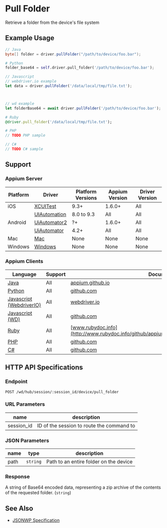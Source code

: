 # Pull Folder

Retrieve a folder from the device's file system
## Example Usage

```java
// Java
byte[] folder = driver.pullFolder("/path/to/device/foo.bar");

```

```python
# Python
folder_base64 = self.driver.pull_folder('/path/to/device/foo.bar');

```

```javascript
// Javascript
// webdriver.io example
let data = driver.pullFolder('/data/local/tmp/file.txt');



// wd example
let folderBase64 = await driver.pullFolder('/path/to/device/foo.bar');

```

```ruby
# Ruby
@driver.pull_folder('/data/local/tmp/file.txt');

```

```php
# PHP
// TODO PHP sample

```

```csharp
// C#
// TODO C# sample

```



## Support

### Appium Server

|Platform|Driver|Platform Versions|Appium Version|Driver Version|
|--------|----------------|------|--------------|--------------|
| iOS | [XCUITest](/docs/en/drivers/ios-xcuitest.md) | 9.3+ | 1.6.0+ | All |
|  | [UIAutomation](/docs/en/drivers/ios-uiautomation.md) | 8.0 to 9.3 | All | All |
| Android | [UiAutomator2](/docs/en/drivers/android-uiautomator2.md) | ?+ | 1.6.0+ | All |
|  | [UiAutomator](/docs/en/drivers/android-uiautomator.md) | 4.2+ | All | All |
| Mac | [Mac](/docs/en/drivers/mac.md) | None | None | None |
| Windows | [Windows](/docs/en/drivers/windows.md) | None | None | None |

### Appium Clients

|Language|Support|Documentation|
|--------|-------|-------------|
|[Java](https://github.com/appium/java-client/releases/latest)| All |  [appium.github.io](http://appium.github.io/java-client/io/appium/java_client/InteractsWithFiles.html#pullFolder-java.lang.String-)  |
|[Python](https://github.com/appium/python-client/releases/latest)| All |  [github.com](https://github.com/appium/python-client/blob/master/appium/webdriver/webdriver.py#L503)  |
|[Javascript (WebdriverIO)](http://webdriver.io/index.html)| All |  [webdriver.io](http://webdriver.io/api/mobile/pullFolder.html)  |
|[Javascript (WD)](https://github.com/admc/wd/releases/latest)| All |  [github.com](https://github.com/admc/wd/blob/master/lib/commands.js#L2688)  |
|[Ruby](https://github.com/appium/ruby_lib/releases/latest)| All |  [www.rubydoc.info](http://www.rubydoc.info/github/appium/ruby_lib/Appium/Core/Device:pull_folder)  |
|[PHP](https://github.com/appium/php-client/releases/latest)| All |  [github.com](https://github.com/appium/php-client/)  |
|[C#](https://github.com/appium/appium-dotnet-driver/releases/latest)| All |  [github.com](https://github.com/appium/appium-dotnet-driver/)  |

## HTTP API Specifications

### Endpoint

`POST /wd/hub/session/:session_id/device/pull_folder`

### URL Parameters

|name|description|
|----|-----------|
|session_id|ID of the session to route the command to|

### JSON Parameters

|name|type|description|
|----|----|-----------|
| path | `string` | Path to an entire folder on the device |

### Response

A string of Base64 encoded data, representing a zip archive of the contents of the requested folder. (`string`)

## See Also

* [JSONWP Specification](https://github.com/appium/appium-base-driver/blob/master/lib/mjsonwp/routes.js#L393)
